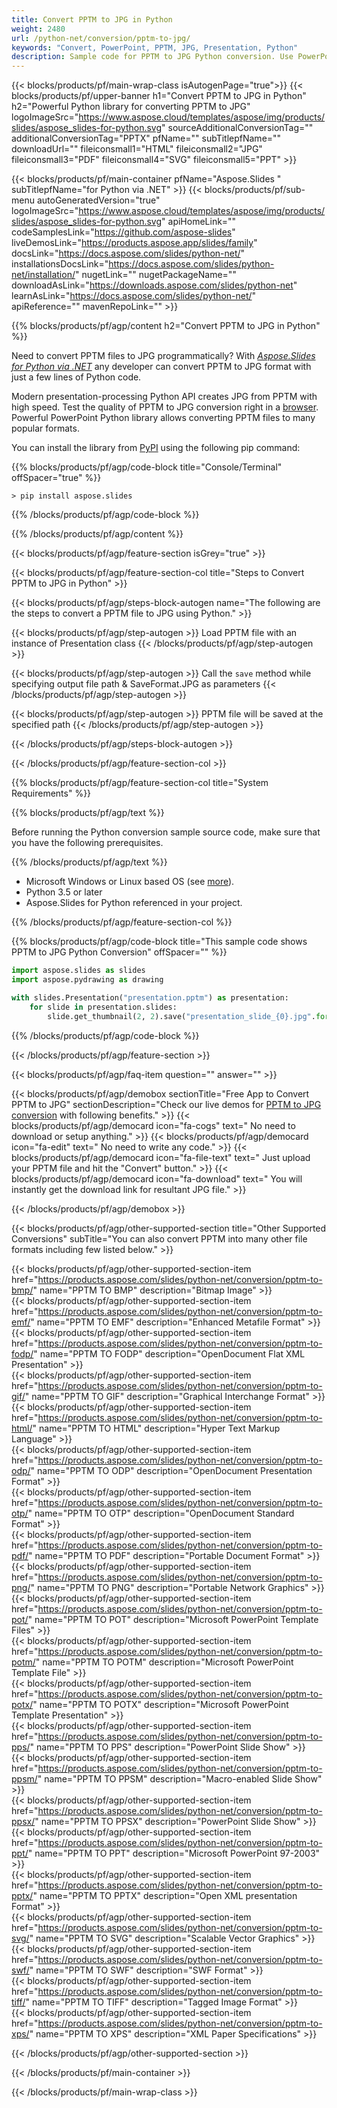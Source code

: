 ```yaml
---
title: Convert PPTM to JPG in Python 
weight: 2480
url: /python-net/conversion/pptm-to-jpg/ 
keywords: "Convert, PowerPoint, PPTM, JPG, Presentation, Python"
description: Sample code for PPTM to JPG Python conversion. Use PowerPoint Python API for batch conversion PPTM files to JPG files.
---
```


{{< blocks/products/pf/main-wrap-class isAutogenPage="true">}}
{{< blocks/products/pf/upper-banner h1="Convert PPTM to JPG in Python" h2="Powerful Python library for converting PPTM to JPG" logoImageSrc="https://www.aspose.cloud/templates/aspose/img/products/slides/aspose_slides-for-python.svg" sourceAdditionalConversionTag="" additionalConversionTag="PPTX" pfName="" subTitlepfName="" downloadUrl="" fileiconsmall1="HTML" fileiconsmall2="JPG" fileiconsmall3="PDF" fileiconsmall4="SVG" fileiconsmall5="PPT" >}}

{{< blocks/products/pf/main-container pfName="Aspose.Slides " subTitlepfName="for Python via .NET" >}}
{{< blocks/products/pf/sub-menu autoGeneratedVersion="true" logoImageSrc="https://www.aspose.cloud/templates/aspose/img/products/slides/aspose_slides-for-python.svg" apiHomeLink="" codeSamplesLink="https://github.com/aspose-slides" liveDemosLink="https://products.aspose.app/slides/family" docsLink="https://docs.aspose.com/slides/python-net/" installationsDocsLink="https://docs.aspose.com/slides/python-net/installation/" nugetLink="" nugetPackageName="" downloadAsLink="https://downloads.aspose.com/slides/python-net" learnAsLink="https://docs.aspose.com/slides/python-net/" apiReference="" mavenRepoLink="" >}}

{{% blocks/products/pf/agp/content h2="Convert PPTM to JPG in Python" %}}

Need to convert PPTM files to JPG programmatically? With [*Aspose.Slides for Python via .NET*](https://products.aspose.com/slides/python-net/) any developer can convert PPTM to JPG format with just a few lines of Python code.

Modern presentation-processing Python API creates JPG from PPTM with high speed. Test the quality of PPTM to JPG conversion right in a [browser](https://products.aspose.app/slides/conversion/ppt-to-jpg). Powerful PowerPoint Python library allows converting PPTM files to many popular formats.

You can install the library from [PyPI](https://pypi.org/project/Aspose.Slides/) using the following pip command:

{{% blocks/products/pf/agp/code-block title="Console/Terminal" offSpacer="true" %}}

```
> pip install aspose.slides
```

{{% /blocks/products/pf/agp/code-block %}}

{{% /blocks/products/pf/agp/content %}}

{{< blocks/products/pf/agp/feature-section isGrey="true" >}}


{{< blocks/products/pf/agp/feature-section-col title="Steps to Convert PPTM to JPG in Python" >}}

{{< blocks/products/pf/agp/steps-block-autogen name="The following are the steps to convert a PPTM file to JPG using Python." >}}

{{< blocks/products/pf/agp/step-autogen >}}
Load PPTM file with an instance of Presentation class
{{< /blocks/products/pf/agp/step-autogen >}}

{{< blocks/products/pf/agp/step-autogen >}}
Call the `save` method while specifying output file path & SaveFormat.JPG as parameters
{{< /blocks/products/pf/agp/step-autogen >}}

{{< blocks/products/pf/agp/step-autogen >}}
PPTM file will be saved at the specified path
{{< /blocks/products/pf/agp/step-autogen >}}

{{< /blocks/products/pf/agp/steps-block-autogen >}}

{{< /blocks/products/pf/agp/feature-section-col >}}

{{% blocks/products/pf/agp/feature-section-col title="System Requirements" %}}

{{% blocks/products/pf/agp/text %}}

 Before running the Python conversion sample source code, make sure that you have the following prerequisites.

{{% /blocks/products/pf/agp/text %}}

-  Microsoft Windows or Linux based OS (see [more](https://docs.aspose.com/slides/python-net/system-requirements/)).
-  Python 3.5 or later
-  Aspose.Slides for Python referenced in your project.

{{% /blocks/products/pf/agp/feature-section-col %}}

{{% blocks/products/pf/agp/code-block title="This sample code shows PPTM to JPG Python Conversion" offSpacer="" %}}

```py
import aspose.slides as slides
import aspose.pydrawing as drawing

with slides.Presentation("presentation.pptm") as presentation:
    for slide in presentation.slides:
        slide.get_thumbnail(2, 2).save("presentation_slide_{0}.jpg".format(str(slide.slide_number)), drawing.imaging.ImageFormat.jpeg)
```

{{% /blocks/products/pf/agp/code-block %}}

{{< /blocks/products/pf/agp/feature-section >}}

{{< blocks/products/pf/agp/faq-item question="" answer="" >}}
 

<!-- aboutfile Starts -->

{{< blocks/products/pf/agp/demobox sectionTitle="Free App to Convert PPTM to JPG" sectionDescription="Check our live demos for [PPTM to JPG conversion](https://products.aspose.app/slides/conversion/) with following benefits." >}}
        {{< blocks/products/pf/agp/democard icon="fa-cogs" text=" No need to download or setup anything." >}}
        {{< blocks/products/pf/agp/democard icon="fa-edit" text=" No need to write any code." >}}
        {{< blocks/products/pf/agp/democard icon="fa-file-text" text=" Just upload your PPTM file and hit the \"Convert\" button." >}}
        {{< blocks/products/pf/agp/democard icon="fa-download" text=" You will instantly get the download link for resultant JPG file." >}}

{{< /blocks/products/pf/agp/demobox >}}

<!-- aboutfile Ends -->

{{< blocks/products/pf/agp/other-supported-section title="Other Supported Conversions" subTitle="You can also convert PPTM into many other file formats including few listed below." >}}

{{< blocks/products/pf/agp/other-supported-section-item href="https://products.aspose.com/slides/python-net/conversion/pptm-to-bmp/" name="PPTM TO BMP" description="Bitmap Image" >}}  
{{< blocks/products/pf/agp/other-supported-section-item href="https://products.aspose.com/slides/python-net/conversion/pptm-to-emf/" name="PPTM TO EMF" description="Enhanced Metafile Format" >}}  
{{< blocks/products/pf/agp/other-supported-section-item href="https://products.aspose.com/slides/python-net/conversion/pptm-to-fodp/" name="PPTM TO FODP" description="OpenDocument Flat XML Presentation" >}}  
{{< blocks/products/pf/agp/other-supported-section-item href="https://products.aspose.com/slides/python-net/conversion/pptm-to-gif/" name="PPTM TO GIF" description="Graphical Interchange Format" >}}  
{{< blocks/products/pf/agp/other-supported-section-item href="https://products.aspose.com/slides/python-net/conversion/pptm-to-html/" name="PPTM TO HTML" description="Hyper Text Markup Language" >}}  
{{< blocks/products/pf/agp/other-supported-section-item href="https://products.aspose.com/slides/python-net/conversion/pptm-to-odp/" name="PPTM TO ODP" description="OpenDocument Presentation Format" >}}  
{{< blocks/products/pf/agp/other-supported-section-item href="https://products.aspose.com/slides/python-net/conversion/pptm-to-otp/" name="PPTM TO OTP" description="OpenDocument Standard Format" >}}  
{{< blocks/products/pf/agp/other-supported-section-item href="https://products.aspose.com/slides/python-net/conversion/pptm-to-pdf/" name="PPTM TO PDF" description="Portable Document Format" >}}  
{{< blocks/products/pf/agp/other-supported-section-item href="https://products.aspose.com/slides/python-net/conversion/pptm-to-png/" name="PPTM TO PNG" description="Portable Network Graphics" >}}  
{{< blocks/products/pf/agp/other-supported-section-item href="https://products.aspose.com/slides/python-net/conversion/pptm-to-pot/" name="PPTM TO POT" description="Microsoft PowerPoint Template Files" >}}  
{{< blocks/products/pf/agp/other-supported-section-item href="https://products.aspose.com/slides/python-net/conversion/pptm-to-potm/" name="PPTM TO POTM" description="Microsoft PowerPoint Template File" >}}  
{{< blocks/products/pf/agp/other-supported-section-item href="https://products.aspose.com/slides/python-net/conversion/pptm-to-potx/" name="PPTM TO POTX" description="Microsoft PowerPoint Template Presentation" >}}  
{{< blocks/products/pf/agp/other-supported-section-item href="https://products.aspose.com/slides/python-net/conversion/pptm-to-pps/" name="PPTM TO PPS" description="PowerPoint Slide Show" >}}  
{{< blocks/products/pf/agp/other-supported-section-item href="https://products.aspose.com/slides/python-net/conversion/pptm-to-ppsm/" name="PPTM TO PPSM" description="Macro-enabled Slide Show" >}}  
{{< blocks/products/pf/agp/other-supported-section-item href="https://products.aspose.com/slides/python-net/conversion/pptm-to-ppsx/" name="PPTM TO PPSX" description="PowerPoint Slide Show" >}}  
{{< blocks/products/pf/agp/other-supported-section-item href="https://products.aspose.com/slides/python-net/conversion/pptm-to-ppt/" name="PPTM TO PPT" description="Microsoft PowerPoint 97-2003" >}}  
{{< blocks/products/pf/agp/other-supported-section-item href="https://products.aspose.com/slides/python-net/conversion/pptm-to-pptx/" name="PPTM TO PPTX" description="Open XML presentation Format" >}}  
{{< blocks/products/pf/agp/other-supported-section-item href="https://products.aspose.com/slides/python-net/conversion/pptm-to-svg/" name="PPTM TO SVG" description="Scalable Vector Graphics" >}}  
{{< blocks/products/pf/agp/other-supported-section-item href="https://products.aspose.com/slides/python-net/conversion/pptm-to-swf/" name="PPTM TO SWF" description="SWF Format" >}}  
{{< blocks/products/pf/agp/other-supported-section-item href="https://products.aspose.com/slides/python-net/conversion/pptm-to-tiff/" name="PPTM TO TIFF" description="Tagged Image Format" >}}  
{{< blocks/products/pf/agp/other-supported-section-item href="https://products.aspose.com/slides/python-net/conversion/pptm-to-xps/" name="PPTM TO XPS" description="XML Paper Specifications" >}}  


{{< /blocks/products/pf/agp/other-supported-section >}}

{{< /blocks/products/pf/main-container >}}
    
{{< /blocks/products/pf/main-wrap-class >}}